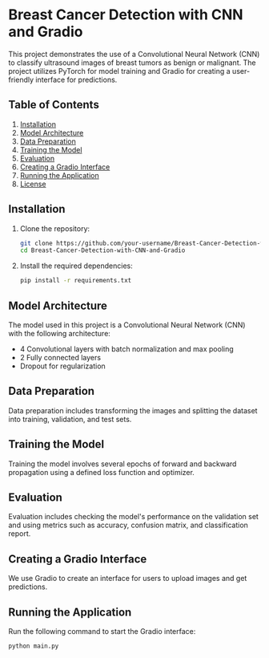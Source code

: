 # Breast Cancer Detection with CNN and Gradio

This project demonstrates the use of a Convolutional Neural Network (CNN) to classify ultrasound images of breast tumors as benign or malignant. The project utilizes PyTorch for model training and Gradio for creating a user-friendly interface for predictions.

## Table of Contents

1. [Installation](#installation)
2. [Model Architecture](#model-architecture)
3. [Data Preparation](#data-preparation)
4. [Training the Model](#training-the-model)
5. [Evaluation](#evaluation)
6. [Creating a Gradio Interface](#creating-a-gradio-interface)
7. [Running the Application](#running-the-application)
8. [License](#license)

## Installation

1. Clone the repository:
    ```bash
    git clone https://github.com/your-username/Breast-Cancer-Detection-with-CNN-and-Gradio.git
    cd Breast-Cancer-Detection-with-CNN-and-Gradio
    ```

2. Install the required dependencies:
    ```bash
    pip install -r requirements.txt
    ```

## Model Architecture

The model used in this project is a Convolutional Neural Network (CNN) with the following architecture:

- 4 Convolutional layers with batch normalization and max pooling
- 2 Fully connected layers
- Dropout for regularization

## Data Preparation

Data preparation includes transforming the images and splitting the dataset into training, validation, and test sets.

## Training the Model

Training the model involves several epochs of forward and backward propagation using a defined loss function and optimizer.

## Evaluation

Evaluation includes checking the model's performance on the validation set and using metrics such as accuracy, confusion matrix, and classification report.

## Creating a Gradio Interface

We use Gradio to create an interface for users to upload images and get predictions.

## Running the Application

Run the following command to start the Gradio interface:
```bash
python main.py
